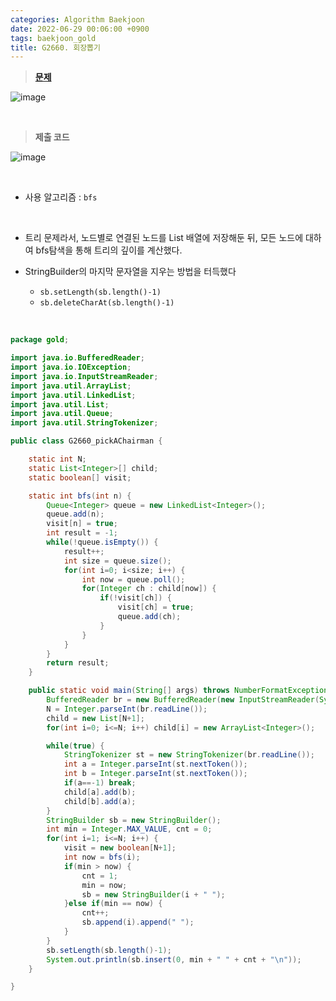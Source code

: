 ```yaml
---
categories: Algorithm Baekjoon
date: 2022-06-29 00:06:00 +0900
tags: baekjoon_gold
title: G2660. 회장뽑기
---
```


> **[문제](https://www.acmicpc.net/problem/2660)**

![image](https://user-images.githubusercontent.com/80896077/176459732-67d21045-f1aa-4ea2-bdfb-f787c964405e.png)

<br>

> **제출 코드**

![image](https://user-images.githubusercontent.com/80896077/176459747-7c46d2db-62b2-480d-b1b1-78c264d37c89.png)

<br>

- 사용 알고리즘 : `bfs`

<br>

- 트리 문제라서, 노드별로 연결된 노드를 List 배열에 저장해둔 뒤, 모든 노드에 대하여 bfs탐색을 통해 트리의 깊이를 계산했다.

- StringBuilder의 마지막 문자열을 지우는 방법을 터득했다
  - `sb.setLength(sb.length()-1)`
  - `sb.deleteCharAt(sb.length()-1)`

<br>

```java
package gold;

import java.io.BufferedReader;
import java.io.IOException;
import java.io.InputStreamReader;
import java.util.ArrayList;
import java.util.LinkedList;
import java.util.List;
import java.util.Queue;
import java.util.StringTokenizer;

public class G2660_pickAChairman {

	static int N;
	static List<Integer>[] child;
	static boolean[] visit;

	static int bfs(int n) {
		Queue<Integer> queue = new LinkedList<Integer>();
		queue.add(n);
		visit[n] = true;
		int result = -1;
		while(!queue.isEmpty()) {
			result++;
			int size = queue.size();
			for(int i=0; i<size; i++) {
				int now = queue.poll();
				for(Integer ch : child[now]) {
					if(!visit[ch]) {
						visit[ch] = true;
						queue.add(ch);
					}
				}
			}
		}
		return result;
	}

	public static void main(String[] args) throws NumberFormatException, IOException {
		BufferedReader br = new BufferedReader(new InputStreamReader(System.in));
		N = Integer.parseInt(br.readLine());
		child = new List[N+1];
		for(int i=0; i<=N; i++) child[i] = new ArrayList<Integer>();

		while(true) {
			StringTokenizer st = new StringTokenizer(br.readLine());
			int a = Integer.parseInt(st.nextToken());
			int b = Integer.parseInt(st.nextToken());
			if(a==-1) break;
			child[a].add(b);
			child[b].add(a);
		}
		StringBuilder sb = new StringBuilder();
		int min = Integer.MAX_VALUE, cnt = 0;
		for(int i=1; i<=N; i++) {
			visit = new boolean[N+1];
			int now = bfs(i);
			if(min > now) {
				cnt = 1;
				min = now;
				sb = new StringBuilder(i + " ");
			}else if(min == now) {
				cnt++;
				sb.append(i).append(" ");
			}
		}
		sb.setLength(sb.length()-1);
		System.out.println(sb.insert(0, min + " " + cnt + "\n"));
	}

}
```
